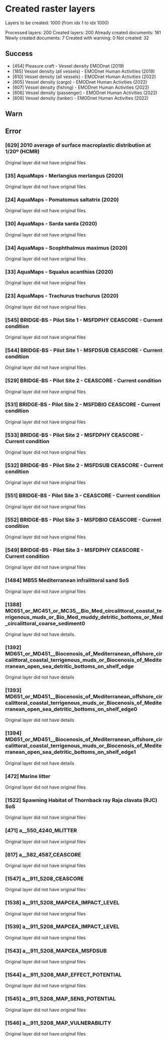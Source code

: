 # Created raster layers

Layers to be created: 1000 (from idx 1 to idx 1000)

Processed layers: 200
Created layers: 200
Already created documents: 161
Newly created documents: 7
Created with warning: 0
Not created: 32

## Success

- [454] Pleasure craft - Vessel density EMODnet (2019)
- [185] Vessel density (all vessels)  - EMODnet Human Activities (2019)
- [610] Vessel density (all vessels) - EMODnet Human Activities (2022)
- [605] Vessel density (cargo) - EMODnet Human Activities (2022)
- [607] Vessel density (fishing) - EMODnet Human Activities (2022)
- [606] Vessel density (passenger)  - EMODnet Human Activities (2022)
- [608] Vessel density (tanker) - EMODnet Human Activities (2022)

## Warn

## Error

### [629] 2010 average of surface macroplastic distribution at 1/20º (HCMR)

Original layer did not have original files

### [35] AquaMaps - Merlangius merlangus (2020)

Original layer did not have original files

### [24] AquaMaps - Pomatomus saltatrix (2020)

Original layer did not have original files

### [30] AquaMaps - Sarda sarda (2020)

Original layer did not have original files

### [34] AquaMaps - Scophthalmus maximus (2020)

Original layer did not have original files

### [33] AquaMaps - Squalus acanthias (2020)

Original layer did not have original files

### [23] AquaMaps - Trachurus trachurus (2020)

Original layer did not have original files

### [545] BRIDGE-BS - Pilot Site 1 - MSFDPHY CEASCORE - Current condition

Original layer did not have original files

### [544] BRIDGE-BS - Pilot Site 1 - MSFDSUB CEASCORE - Current condition

Original layer did not have original files

### [529] BRIDGE-BS - Pilot Site 2 - CEASCORE - Current condition

Original layer did not have original files

### [531] BRIDGE-BS - Pilot Site 2 - MSFDBIO CEASCORE - Current condition

Original layer did not have original files

### [533] BRIDGE-BS - Pilot Site 2 - MSFDPHY CEASCORE - Current condition

Original layer did not have original files

### [532] BRIDGE-BS - Pilot Site 2 - MSFDSUB CEASCORE - Current condition

Original layer did not have original files

### [551] BRIDGE-BS - Pilot Site 3 - CEASCORE - Current condition

Original layer did not have original files

### [552] BRIDGE-BS - Pilot Site 3 - MSFDBIO CEASCORE - Current condition

Original layer did not have original files

### [549] BRIDGE-BS - Pilot Site 3 - MSFDPHY CEASCORE - Current condition

Original layer did not have original files

### [1484] MB55 Mediterranean infralittoral sand SoS

Original layer did not have original files

### [1388] MC651_or_MC451_or_MC35__Bio_Med_circalittoral_coastal_terrigenous_muds_or_Bio_Med_muddy_detritic_bottoms_or_Med_circalittoral_coarse_sediment0

Original layer did not have details

### [1392] MD651_or_MD451__Biocenosis_of_Mediterranean_offshore_circalittoral_coastal_terrigenous_muds_or_Biocenosis_of_Mediterranean_open_sea_detritic_bottoms_on_shelf_edge

Original layer did not have details

### [1393] MD651_or_MD451__Biocenosis_of_Mediterranean_offshore_circalittoral_coastal_terrigenous_muds_or_Biocenosis_of_Mediterranean_open_sea_detritic_bottoms_on_shelf_edge0

Original layer did not have details

### [1394] MD651_or_MD451__Biocenosis_of_Mediterranean_offshore_circalittoral_coastal_terrigenous_muds_or_Biocenosis_of_Mediterranean_open_sea_detritic_bottoms_on_shelf_edge1

Original layer did not have details

### [472] Marine litter

Original layer did not have original files

### [1522] Spawning Habitat of Thornback ray Raja clavata (RJC) SoS

Original layer did not have original files

### [471] a__550_4240_MLITTER

Original layer did not have original files

### [617] a__582_4587_CEASCORE

Original layer did not have original files

### [1547] a__911_5208_CEASCORE

Original layer did not have original files

### [1538] a__911_5208_MAPCEA_IMPACT_LEVEL

Original layer did not have original files

### [1539] a__911_5208_MAPCEA_IMPACT_LEVEL

Original layer did not have original files

### [1543] a__911_5208_MAPCEA_MSFDSUB

Original layer did not have original files

### [1544] a__911_5208_MAP_EFFECT_POTENTIAL

Original layer did not have original files

### [1545] a__911_5208_MAP_SENS_POTENTIAL

Original layer did not have original files

### [1546] a__911_5208_MAP_VULNERABILITY

Original layer did not have original files
